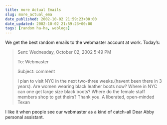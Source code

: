 ```yaml
---
title: more Actual Emails
slug: more_actual_ema
date_published: 2002-10-02 21:59:23+00:00
date_updated: 2002-10-02 21:59:23+00:00
tags: [random ha-ha, weblogs]
---
```

We get the best random emails to the webmaster account at work. Today’s:

> Sent: Wednesday, October 02, 2002 5:49 PM
> 
> To: Webmaster
> 
> Subject: comment
> 
> I plan to visit NYC in the next two-three weeks.(havent been there in 3 years). Are women wearing black leather boots now? Where in NYC can one get large size black boots? Where do the female staff members shop to get theirs? Thank you. A liberated, open-minded Texan

I like it when people see our webmaster as a kind of catch-all Dear Abby personal assistant.
